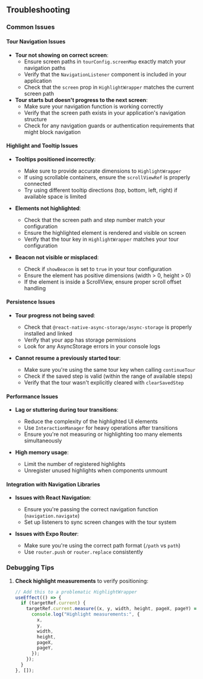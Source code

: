 ## Troubleshooting

### Common Issues

#### Tour Navigation Issues

- **Tour not showing on correct screen**:
  - Ensure screen paths in `tourConfig.screenMap` exactly match your navigation paths
  - Verify that the `NavigationListener` component is included in your application
  - Check that the `screen` prop in `HighlightWrapper` matches the current screen path
- **Tour starts but doesn't progress to the next screen**:
  - Make sure your navigation function is working correctly
  - Verify that the screen path exists in your application's navigation structure
  - Check for any navigation guards or authentication requirements that might block navigation

#### Highlight and Tooltip Issues

- **Tooltips positioned incorrectly**:
  - Make sure to provide accurate dimensions to `HighlightWrapper`
  - If using scrollable containers, ensure the `scrollViewRef` is properly connected
  - Try using different tooltip directions (top, bottom, left, right) if available space is limited
- **Elements not highlighted**:

  - Check that the screen path and step number match your configuration
  - Ensure the highlighted element is rendered and visible on screen
  - Verify that the tour key in `HighlightWrapper` matches your tour configuration

- **Beacon not visible or misplaced**:
  - Check if `showBeacon` is set to `true` in your tour configuration
  - Ensure the element has positive dimensions (width > 0, height > 0)
  - If the element is inside a ScrollView, ensure proper scroll offset handling

#### Persistence Issues

- **Tour progress not being saved**:

  - Check that `@react-native-async-storage/async-storage` is properly installed and linked
  - Verify that your app has storage permissions
  - Look for any AsyncStorage errors in your console logs

- **Cannot resume a previously started tour**:
  - Make sure you're using the same tour key when calling `continueTour`
  - Check if the saved step is valid (within the range of available steps)
  - Verify that the tour wasn't explicitly cleared with `clearSavedStep`

#### Performance Issues

- **Lag or stuttering during tour transitions**:

  - Reduce the complexity of the highlighted UI elements
  - Use `InteractionManager` for heavy operations after transitions
  - Ensure you're not measuring or highlighting too many elements simultaneously

- **High memory usage**:
  - Limit the number of registered highlights
  - Unregister unused highlights when components unmount

#### Integration with Navigation Libraries

- **Issues with React Navigation**:

  - Ensure you're passing the correct navigation function (`navigation.navigate`)
  - Set up listeners to sync screen changes with the tour system

- **Issues with Expo Router**:
  - Make sure you're using the correct path format (`/path` vs `path`)
  - Use `router.push` or `router.replace` consistently

### Debugging Tips

1. **Check highlight measurements** to verify positioning:

   ```jsx
   // Add this to a problematic HighlightWrapper
   useEffect(() => {
     if (targetRef.current) {
       targetRef.current.measure((x, y, width, height, pageX, pageY) => {
         console.log("Highlight measurements:", {
           x,
           y,
           width,
           height,
           pageX,
           pageY,
         });
       });
     }
   }, []);
   ```